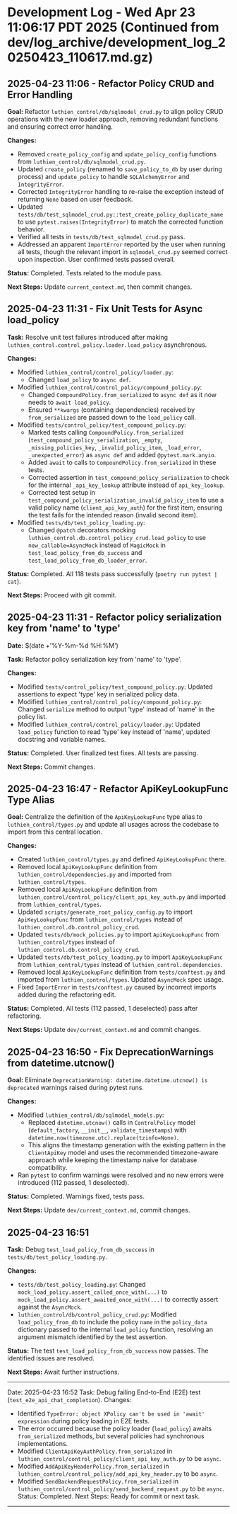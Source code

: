 # Development Log - Wed Apr 23 11:06:17 PDT 2025 (Continued from dev/log_archive/development_log_20250423_110617.md.gz)

## 2025-04-23 11:06 - Refactor Policy CRUD and Error Handling

**Goal:** Refactor `luthien_control/db/sqlmodel_crud.py` to align policy CRUD operations with the new loader approach, removing redundant functions and ensuring correct error handling.

**Changes:**
- Removed `create_policy_config` and `update_policy_config` functions from `luthien_control/db/sqlmodel_crud.py`.
- Updated `create_policy` (renamed to `save_policy_to_db` by user during process) and `update_policy` to handle `SQLAlchemyError` and `IntegrityError`.
- Corrected `IntegrityError` handling to re-raise the exception instead of returning `None` based on user feedback.
- Updated `tests/db/test_sqlmodel_crud.py::test_create_policy_duplicate_name` to use `pytest.raises(IntegrityError)` to match the corrected function behavior.
- Verified all tests in `tests/db/test_sqlmodel_crud.py` pass.
- Addressed an apparent `ImportError` reported by the user when running all tests, though the relevant import in `sqlmodel_crud.py` seemed correct upon inspection. User confirmed tests passed overall.

**Status:** Completed. Tests related to the module pass.

**Next Steps:** Update `current_context.md`, then commit changes.

## 2025-04-23 11:31 - Fix Unit Tests for Async load_policy

**Task:** Resolve unit test failures introduced after making `luthien_control.control_policy.loader.load_policy` asynchronous.

**Changes:**
- Modified `luthien_control/control_policy/loader.py`:
    - Changed `load_policy` to `async def`.
- Modified `luthien_control/control_policy/compound_policy.py`:
    - Changed `CompoundPolicy.from_serialized` to `async def` as it now needs to `await load_policy`.
    - Ensured `**kwargs` (containing dependencies) received by `from_serialized` are passed down to the `load_policy` call.
- Modified `tests/control_policy/test_compound_policy.py`:
    - Marked tests calling `CompoundPolicy.from_serialized` (`test_compound_policy_serialization`, `_empty`, `_missing_policies_key`, `_invalid_policy_item`, `_load_error`, `_unexpected_error`) as `async def` and added `@pytest.mark.anyio`.
    - Added `await` to calls to `CompoundPolicy.from_serialized` in these tests.
    - Corrected assertion in `test_compound_policy_serialization` to check for the internal `_api_key_lookup` attribute instead of `api_key_lookup`.
    - Corrected test setup in `test_compound_policy_serialization_invalid_policy_item` to use a valid policy name (`client_api_key_auth`) for the first item, ensuring the test fails for the intended reason (invalid second item).
- Modified `tests/db/test_policy_loading.py`:
    - Changed `@patch` decorators mocking `luthien_control.db.control_policy_crud.load_policy` to use `new_callable=AsyncMock` instead of `MagicMock` in `test_load_policy_from_db_success` and `test_load_policy_from_db_loader_error`.

**Status:** Completed. All 118 tests pass successfully (`poetry run pytest | cat`).

**Next Steps:** Proceed with git commit.

## 2025-04-23 11:31 - Refactor policy serialization key from 'name' to 'type'

**Date:** $(date +'%Y-%m-%d %H:%M')

**Task:** Refactor policy serialization key from 'name' to 'type'.

**Changes:**
*   Modified `tests/control_policy/test_compound_policy.py`: Updated assertions to expect 'type' key in serialized policy data.
*   Modified `luthien_control/control_policy/compound_policy.py`: Changed `serialize` method to output 'type' instead of 'name' in the policy list.
*   Modified `luthien_control/control_policy/loader.py`: Updated `load_policy` function to read 'type' key instead of 'name', updated docstring and variable names.

**Status:** Completed. User finalized test fixes. All tests are passing.

**Next Steps:** Commit changes.

## 2025-04-23 16:47 - Refactor ApiKeyLookupFunc Type Alias

**Goal:** Centralize the definition of the `ApiKeyLookupFunc` type alias to `luthien_control/types.py` and update all usages across the codebase to import from this central location.

**Changes:**
- Created `luthien_control/types.py` and defined `ApiKeyLookupFunc` there.
- Removed local `ApiKeyLookupFunc` definition from `luthien_control/dependencies.py` and imported from `luthien_control/types`.
- Removed local `ApiKeyLookupFunc` definition from `luthien_control/control_policy/client_api_key_auth.py` and imported from `luthien_control/types`.
- Updated `scripts/generate_root_policy_config.py` to import `ApiKeyLookupFunc` from `luthien_control/types` instead of `luthien_control.db.control_policy_crud`.
- Updated `tests/db/mock_policies.py` to import `ApiKeyLookupFunc` from `luthien_control/types` instead of `luthien_control.db.control_policy_crud`.
- Updated `tests/db/test_policy_loading.py` to import `ApiKeyLookupFunc` from `luthien_control/types` instead of `luthien_control.dependencies`.
- Removed local `ApiKeyLookupFunc` definition from `tests/conftest.py` and imported from `luthien_control/types`. Updated `AsyncMock` spec usage.
- Fixed `ImportError` in `tests/conftest.py` caused by incorrect imports added during the refactoring edit.

**Status:** Completed. All tests (112 passed, 1 deselected) pass after refactoring.

**Next Steps:** Update `dev/current_context.md` and commit changes.

## 2025-04-23 16:50 - Fix DeprecationWarnings from datetime.utcnow()

**Goal:** Eliminate `DeprecationWarning: datetime.datetime.utcnow() is deprecated` warnings raised during pytest runs.

**Changes:**
- Modified `luthien_control/db/sqlmodel_models.py`:
    - Replaced `datetime.utcnow()` calls in `ControlPolicy` model (`default_factory`, `__init__`, `validate_timestamps`) with `datetime.now(timezone.utc).replace(tzinfo=None)`.
    - This aligns the timestamp generation with the existing pattern in the `ClientApiKey` model and uses the recommended timezone-aware approach while keeping the timestamp naive for database compatibility.
- Ran `pytest` to confirm warnings were resolved and no new errors were introduced (112 passed, 1 deselected).

**Status:** Completed. Warnings fixed, tests pass.

**Next Steps:** Update `dev/current_context.md`, commit changes.

## 2025-04-23 16:51

**Task:** Debug `test_load_policy_from_db_success` in `tests/db/test_policy_loading.py`.

**Changes:**
- `tests/db/test_policy_loading.py`: Changed `mock_load_policy.assert_called_once_with(...)` to `mock_load_policy.assert_awaited_once_with(...)` to correctly assert against the `AsyncMock`.
- `luthien_control/db/control_policy_crud.py`: Modified `load_policy_from_db` to include the policy `name` in the `policy_data` dictionary passed to the internal `load_policy` function, resolving an argument mismatch identified by the test assertion.

**Status:** The test `test_load_policy_from_db_success` now passes. The identified issues are resolved.

**Next Steps:** Await further instructions.

---
Date: 2025-04-23 16:52
Task: Debug failing End-to-End (E2E) test (`test_e2e_api_chat_completion`).
Changes:
- Identified `TypeError: object XPolicy can't be used in 'await' expression` during policy loading in E2E tests.
- The error occurred because the policy loader (`load_policy`) awaits `from_serialized` methods, but several policies had synchronous implementations.
- Modified `ClientApiKeyAuthPolicy.from_serialized` in `luthien_control/control_policy/client_api_key_auth.py` to be `async`.
- Modified `AddApiKeyHeaderPolicy.from_serialized` in `luthien_control/control_policy/add_api_key_header.py` to be `async`.
- Modified `SendBackendRequestPolicy.from_serialized` in `luthien_control/control_policy/send_backend_request.py` to be `async`.
Status: Completed.
Next Steps: Ready for commit or next task.
---
